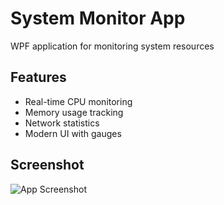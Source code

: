 # System Monitor App
WPF application for monitoring system resources

## Features
- Real-time CPU monitoring
- Memory usage tracking
- Network statistics
- Modern UI with gauges

## Screenshot
![App Screenshot](screenshot.png)
